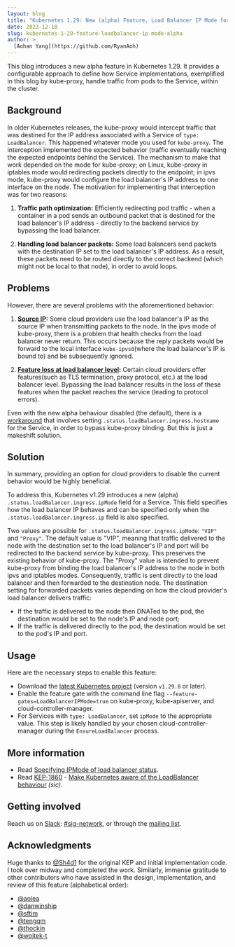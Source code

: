 ```yaml
---
layout: blog
title: "Kubernetes 1.29: New (alpha) Feature, Load Balancer IP Mode for Services"
date: 2023-12-18
slug: kubernetes-1-29-feature-loadbalancer-ip-mode-alpha
author: >
  [Aohan Yang](https://github.com/RyanAoh)
---
```


This blog introduces a new alpha feature in Kubernetes 1.29. 
It provides a configurable approach to define how Service implementations, 
exemplified in this blog by kube-proxy, 
handle traffic from pods to the Service, within the cluster.

## Background

In older Kubernetes releases, the kube-proxy would intercept traffic that was destined for the IP
address associated with a Service of `type: LoadBalancer`. This happened whatever mode you used
for `kube-proxy`. 
The interception implemented the expected behavior (traffic eventually reaching the expected
endpoints behind the Service). The mechanism to make that work depended on the mode for kube-proxy;
on Linux, kube-proxy in iptables mode would redirecting packets directly to the endpoint; in ipvs mode,
kube-proxy would configure the load balancer's IP address to one interface on the node. 
The motivation for implementing that interception was for two reasons:

1. **Traffic path optimization:** Efficiently redirecting pod traffic - when a container in a pod sends an outbound
   packet that is destined for the load balancer's IP address - 
   directly to the backend service by bypassing the load balancer.
  
2. **Handling load balancer packets:** Some load balancers send packets with the destination IP set to 
the load balancer's IP address. As a result, these packets need to be routed directly to the correct backend (which 
might not be local to that node), in order to avoid loops.
  
## Problems

However, there are several problems with the aforementioned behavior:

1. **[Source IP](https://github.com/kubernetes/kubernetes/issues/79783):** 
    Some cloud providers use the load balancer's IP as the source IP when 
    transmitting packets to the node. In the ipvs mode of kube-proxy, 
    there is a problem that health checks from the load balancer never return. This occurs because the reply packets 
    would be forward to the local interface `kube-ipvs0`(where the load balancer's IP is bound to) 
    and be subsequently ignored.
  
2. **[Feature loss at load balancer level](https://github.com/kubernetes/kubernetes/issues/66607):**
    Certain cloud providers offer features(such as TLS termination, proxy protocol, etc.) at the
    load balancer level.
    Bypassing the load balancer results in the loss of these features when the packet reaches the service
    (leading to protocol errors).
  

Even with the new alpha behaviour disabled (the default), there is a 
[workaround](https://github.com/kubernetes/kubernetes/issues/66607#issuecomment-474513060) 
that involves setting `.status.loadBalancer.ingress.hostname` for the Service, in order 
to bypass kube-proxy binding. 
But this is just a makeshift solution.

## Solution

In summary, providing an option for cloud providers to disable the current behavior would be highly beneficial.

To address this, Kubernetes v1.29 introduces a new (alpha) `.status.loadBalancer.ingress.ipMode` 
field for a Service.
This field specifies how the load balancer IP behaves and can be specified only when 
the `.status.loadBalancer.ingress.ip` field is also specified.

Two values are possible for `.status.loadBalancer.ingress.ipMode`: `"VIP"` and `"Proxy"`.
The default value is "VIP", meaning that traffic delivered to the node 
with the destination set to the load balancer's IP and port will be redirected to the backend service by kube-proxy.
This preserves the existing behavior of kube-proxy. 
The "Proxy" value is intended to prevent kube-proxy from binding the load balancer's IP address 
to the node in both ipvs and iptables modes. 
Consequently, traffic is sent directly to the load balancer and then forwarded to the destination node. 
The destination setting for forwarded packets varies depending on how the cloud provider's load balancer delivers traffic:

- If the traffic is delivered to the node then DNATed to the pod, the destination would be set to the node's IP and node port;
- If the traffic is delivered directly to the pod, the destination would be set to the pod's IP and port.

## Usage

Here are the necessary steps to enable this feature:

- Download the [latest Kubernetes project](https://kubernetes.io/releases/download/) (version `v1.29.0` or later).
- Enable the feature gate with the command line flag `--feature-gates=LoadBalancerIPMode=true` 
on kube-proxy, kube-apiserver, and cloud-controller-manager.
- For Services with `type: LoadBalancer`, set `ipMode` to the appropriate value. 
This step is likely handled by your chosen cloud-controller-manager during the `EnsureLoadBalancer` process.

## More information

- Read [Specifying IPMode of load balancer status](/docs/concepts/services-networking/service/#load-balancer-ip-mode).
- Read [KEP-1860](https://kep.k8s.io/1860) - [Make Kubernetes aware of the LoadBalancer behaviour](https://github.com/kubernetes/enhancements/tree/b103a6b0992439f996be4314caf3bf7b75652366/keps/sig-network/1860-kube-proxy-IP-node-binding#kep-1860-make-kubernetes-aware-of-the-loadbalancer-behaviour) _(sic)_.

## Getting involved

Reach us on [Slack](https://slack.k8s.io/): [#sig-network](https://kubernetes.slack.com/messages/sig-network), 
or through the [mailing list](https://groups.google.com/forum/#!forum/kubernetes-sig-network).

## Acknowledgments

Huge thanks to [@Sh4d1](https://github.com/Sh4d1) for the original KEP and initial implementation code. 
I took over midway and completed the work. Similarly, immense gratitude to other contributors 
who have assisted in the design, implementation, and review of this feature (alphabetical order):

- [@aojea](https://github.com/aojea)
- [@danwinship](https://github.com/danwinship)
- [@sftim](https://github.com/sftim)
- [@tengqm](https://github.com/tengqm)
- [@thockin](https://github.com/thockin)
- [@wojtek-t](https://github.com/wojtek-t)